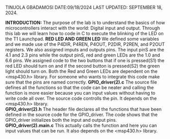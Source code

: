 TINUOLA GBADAMOSI                                                                              DATE:09/18/2024                       LAST UPDATED: SEPTEMBER 18, 2024.

**INTRODUCTION:** The purpose of the lab is to understand the basics of how microcontrollers interact with the world: Digital input and output. Through this lab we will learn how to code in C to execute the blinking of the LED on the T1 Launchpad.
**RED LED AND GREEN LED**
We defined some variables and we made use of the P4DIR, P4REN, P4OUT, P2DIR, P2REN, and P2OUT registers. We also assigned imputs and outputs pins. The input pinS are the 4.1 and 2.3 pins while the output pinS, red and green LEDs are the 1.0 and 6.6 pins. We assigned code to the two buttons that if one is pressed(S1) the red LED should turn on and if the second button is pressed(S2) the green light should turn on. Both the Red and Green LEDs are dependent on the <msp430.h> library. For someone who wants to integrate this code make sure that the pins are named correctly.
**GPIO_driver(2).c**
The source file defines all the functions so that the code can be neater and calling the function is more easier because you can input values without having to write code all over. The source code controlls the pin. It depends on the <msp430.h> library.  
**GPIO_driver(2).h**
The header file declares all the functions that have been defined in the source code for the GPIO_driver. The code shows that the GPIO_driver initializes both the input and output pins.
**GPIO_driver(2).main.c**
This actually calls the function and here you can input values that can be run. It also depends on the <msp430.h> library.
